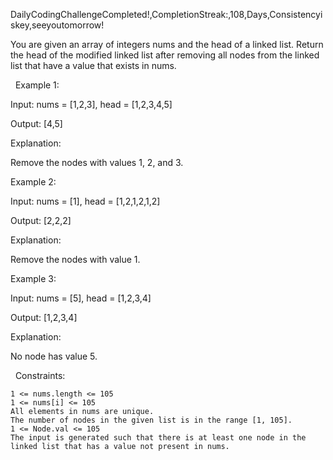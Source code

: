 DailyCodingChallengeCompleted!,CompletionStreak:,108,Days,Consistencyiskey,seeyoutomorrow!

You are given an array of integers nums and the head of a linked list. Return the head of the modified linked list after removing all nodes from the linked list that have a value that exists in nums.

 
Example 1:


Input: nums = [1,2,3], head = [1,2,3,4,5]

Output: [4,5]

Explanation:



Remove the nodes with values 1, 2, and 3.


Example 2:


Input: nums = [1], head = [1,2,1,2,1,2]

Output: [2,2,2]

Explanation:



Remove the nodes with value 1.


Example 3:


Input: nums = [5], head = [1,2,3,4]

Output: [1,2,3,4]

Explanation:



No node has value 5.


 
Constraints:


	1 <= nums.length <= 105
	1 <= nums[i] <= 105
	All elements in nums are unique.
	The number of nodes in the given list is in the range [1, 105].
	1 <= Node.val <= 105
	The input is generated such that there is at least one node in the linked list that has a value not present in nums.

